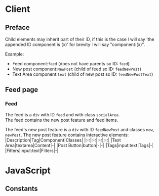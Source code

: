# Client
## Preface
Child elements may inherit part of their ID, if this is the case I will say 'the appended ID component is (x)' for brevity I will say "component:(x)".

Example:
- Feed component:`feed` (does not have parents so ID: `feed`)
- New post component:`NewPost` (child of feed so ID: `feedNewPost`)
- Text Area component:`text` (child of new post so ID: `feedNewPostText`)
## Feed page
### Feed
The feed is a `div` with ID `feed` and with class `socialArea`.  
The feed contains the new post feature and feed items.

The feed's new post feature is a `div` with ID `feedNewPost` and classes `new`, `newPost`.
The new post feature contains interactive elements:
|Description|Tag|Component|Classes|
|:-:|:-:|:-:|:-:|
|Text Area|textarea|Content|-|
|Post Button|button|-|-|
|Tags|input:text|Tags|-|
|Filters|input:text|Filters|-|

# JavaScript
##  Constants
<!--stackedit_data:
eyJoaXN0b3J5IjpbLTEwNTkwMTE0OSwtODAxMTcxNTM2LDMwOT
k5Njg4XX0=
-->